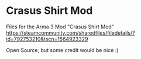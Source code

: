 # Crasus Shirt Mod

Files for the Arma 3 Mod "Crasus Shirt Mod"
https://steamcommunity.com/sharedfiles/filedetails/?id=792753210&tscn=1564923329

Open Source, but some credit would be nice :)
